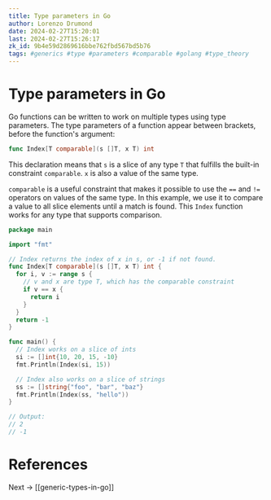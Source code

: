 ```yaml
---
title: Type parameters in Go
author: Lorenzo Drumond
date: 2024-02-27T15:20:01
last: 2024-02-27T15:26:17
zk_id: 9b4e59d2869616bbe762fbd567bd5b76
tags: #generics #type #parameters #comparable #golang #type_theory
---
```



# Type parameters in Go
Go functions can be written to work on multiple types using type parameters. The type parameters of a function appear between brackets, before the function's argument:
```go
func Index[T comparable](s []T, x T) int
```

This declaration means that `s` is a slice of any type `T` that fulfills the built-in constraint `comparable`. `x` is also a value of the same type.

`comparable` is a useful constraint that makes it possible to use the `==` and `!=` operators on values of the same type. In this example, we use it to compare a value to all slice elements until a match is found. This `Index` function works for any type that supports comparison.

```go
package main

import "fmt"

// Index returns the index of x in s, or -1 if not found.
func Index[T comparable](s []T, x T) int {
  for i, v := range s {
    // v and x are type T, which has the comparable constraint
    if v == x {
      return i
    }
  }
  return -1
}

func main() {
  // Index works on a slice of ints
  si := []int{10, 20, 15, -10}
  fmt.Println(Index(si, 15))

  // Index also works on a slice of strings
  ss := []string{"foo", "bar", "baz"}
  fmt.Println(Index(ss, "hello"))
}

// Output:
// 2
// -1
```

# References

Next -> [[generic-types-in-go]]

